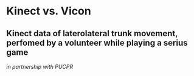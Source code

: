# Kinect vs. Vicon

## Kinect data of laterolateral trunk movement, perfomed by a volunteer while playing a serius game

<i>in partnership with PUCPR</i>
